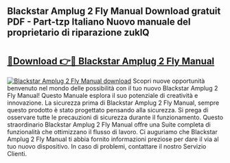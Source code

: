 ## Blackstar Amplug 2 Fly Manual Download gratuit PDF - Part-tzp Italiano Nuovo manuale del proprietario di riparazione zuklQ

# <h2><a href="http://dfb58z.blite.top/?on=Blackstar+Amplug+2+Fly+Manual">🔗Download 👉🔴 Blackstar Amplug 2 Fly Manual</a></h2>

[![Blackstar Amplug 2 Fly Manual download](https://i.imgur.com/lujVjoI.png)](http://dfb58z.blite.top/?on=Blackstar+Amplug+2+Fly+Manual)
Scopri nuove opportunità benvenuto nel mondo delle possibilità con il tuo nuovo Blackstar Amplug 2 Fly Manual! Questo Manuale esplora il suo potenziale di creatività e innovazione. La sicurezza prima di Blackstar Amplug 2 Fly Manual, sempre questo prodotto è stato progettato pensando alla sicurezza. Si prega di osservare tutte le precauzioni di sicurezza durante il funzionamento. Questo straordinario Blackstar Amplug 2 Fly Manual offre una Suite completa di funzionalità che ottimizzano il flusso di lavoro. Ci auguriamo che Blackstar Amplug 2 Fly Manual ti abbia fornito informazioni preziose per dare il via al tuo nuovo dispositivo. In caso di problemi, contattare il nostro Servizio Clienti.
